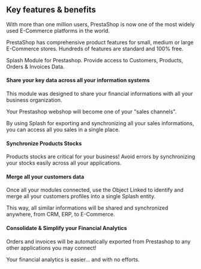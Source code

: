 ## Key features & benefits

With more than one million users, PrestaShop is now one of the most widely used E-Commerce platforms in the world.

PrestaShop has comprehensive product features for small, medium or large E-Commerce stores. Hundreds of features are standard and 100% free.

Splash Module for Prestashop. Provide access to Customers, Products, Orders & Invoices Data.

#### Share your key data across all your information systems

This module was designed to share your financial informations with all your business organization.

Your Prestashop webshop will become one of your "sales channels".  

By using Splash for exporting and synchronizing all your sales informations, you can access all you sales in a single place.

#### Synchronize Products Stocks

Products stocks are critical for your business! Avoid errors by synchronizing your stocks easily across all your applications. 

#### Merge all your customers data

Once all your modules connected, use the Object Linked to identify and merge all your customers profiles into a single Splash entity. 

This way, all similar informations will be shared and synchronized anywhere, from CRM, ERP, to E-Commerce.

#### Consolidate & Simplify your Financial Analytics

Orders and invoices will be automatically exported from Prestashop to any other applications you may connect! 

Your financial analytics is easier... and with no efforts.
